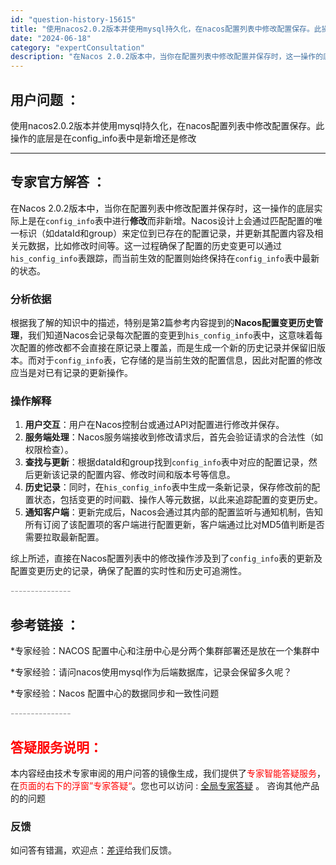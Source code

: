 ```yaml
---
id: "question-history-15615"
title: "使用nacos2.0.2版本并使用mysql持久化，在nacos配置列表中修改配置保存。此操作的底层是在c"
date: "2024-06-18"
category: "expertConsultation"
description: "在Nacos 2.0.2版本中，当你在配置列表中修改配置并保存时，这一操作的底层实际上是在`config_info`表中进行**修改**而非新增。Nacos设计上会通过匹配配置的唯一标识（如dataId和group）来定位到已存在的配置记录，并更新其配置内容及相关元数据，比如修改时间等。这一过程确保"
---
```


## 用户问题 ： 
 使用nacos2.0.2版本并使用mysql持久化，在nacos配置列表中修改配置保存。此操作的底层是在config_info表中是新增还是修改  

---------------
## 专家官方解答 ：

在Nacos 2.0.2版本中，当你在配置列表中修改配置并保存时，这一操作的底层实际上是在`config_info`表中进行**修改**而非新增。Nacos设计上会通过匹配配置的唯一标识（如dataId和group）来定位到已存在的配置记录，并更新其配置内容及相关元数据，比如修改时间等。这一过程确保了配置的历史变更可以通过`his_config_info`表跟踪，而当前生效的配置则始终保持在`config_info`表中最新的状态。

### 分析依据
根据我了解的知识中的描述，特别是第2篇参考内容提到的**Nacos配置变更历史管理**，我们知道Nacos会记录每次配置的变更到`his_config_info`表中，这意味着每次配置的修改都不会直接在原记录上覆盖，而是生成一个新的历史记录并保留旧版本。而对于`config_info`表，它存储的是当前生效的配置信息，因此对配置的修改应当是对已有记录的更新操作。

### 操作解释
1. **用户交互**：用户在Nacos控制台或通过API对配置进行修改并保存。
2. **服务端处理**：Nacos服务端接收到修改请求后，首先会验证请求的合法性（如权限检查）。
3. **查找与更新**：根据dataId和group找到`config_info`表中对应的配置记录，然后更新该记录的配置内容、修改时间和版本号等信息。
4. **历史记录**：同时，在`his_config_info`表中生成一条新记录，保存修改前的配置状态，包括变更的时间戳、操作人等元数据，以此来追踪配置的变更历史。
5. **通知客户端**：更新完成后，Nacos会通过其内部的配置监听与通知机制，告知所有订阅了该配置项的客户端进行配置更新，客户端通过比对MD5值判断是否需要拉取最新配置。

综上所述，直接在Nacos配置列表中的修改操作涉及到了`config_info`表的更新及配置变更历史的记录，确保了配置的实时性和历史可追溯性。


<font color="#949494">---------------</font> 


## 参考链接 ：

*专家经验：NACOS 配置中心和注册中心是分两个集群部署还是放在一个集群中 
 
 *专家经验：请问nacos使用mysql作为后端数据库，记录会保留多久呢？ 
 
 *专家经验：Nacos 配置中心的数据同步和一致性问题 


 <font color="#949494">---------------</font> 
 


## <font color="#FF0000">答疑服务说明：</font> 

本内容经由技术专家审阅的用户问答的镜像生成，我们提供了<font color="#FF0000">专家智能答疑服务</font>，在<font color="#FF0000">页面的右下的浮窗”专家答疑“</font>。您也可以访问 : [全局专家答疑](https://answer.opensource.alibaba.com/docs/intro) 。 咨询其他产品的的问题

### 反馈
如问答有错漏，欢迎点：[差评](https://ai.nacos.io/user/feedbackByEnhancerGradePOJOID?enhancerGradePOJOId=15674)给我们反馈。
